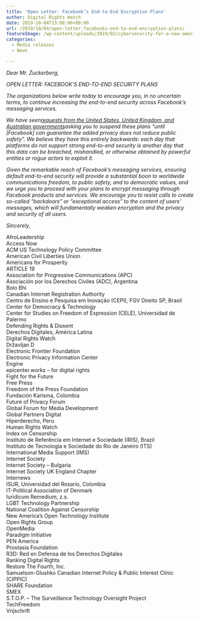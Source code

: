 ```yaml
---
title: 'Open Letter: Facebook’s End-to-End Encryption Plans'
author: Digital Rights Watch
date: 2019-10-04T13:08:06+00:00
url: /2019/10/04/open-letter-facebooks-end-to-end-encryption-plans/
featureImage: /wp-content/uploads/2019/02/cybersecurity-for-a-new-america-2016_image.width-800.jpg
categories:
  - Media releases
  - News

---
```

_Dear Mr. Zuckerberg,_

_OPEN LETTER: FACEBOOK’S END-TO-END SECURITY PLANS_

_The organizations below write today to encourage you, in no uncertain terms, to continue increasing the end-to-end security across Facebook’s messaging services._

_We have seen<a href="https://cdt.org/files/2019/10/US-UK-Australia-letter-to-Zuckerberg-10-4-19.pdf" target="_blank" rel="noreferrer noopener">requests from the United States, United Kingdom, and Australian governments</a>asking you to suspend these plans “until [Facebook] can guarantee the added privacy does not reduce public safety”. We believe they have this entirely backwards: each day that platforms do not support strong end-to-end security is another day that this data can be breached, mishandled, or otherwise obtained by powerful entities or rogue actors to exploit it._

_Given the remarkable reach of Facebook’s messaging services, ensuring default end-to-end security will provide a substantial boon to worldwide communications freedom, to public safety, and to democratic values, and we urge you to proceed with your plans to encrypt messaging through Facebook products and services. We encourage you to resist calls to create so-called “backdoors” or “exceptional access” to the content of users’ messages, which will fundamentally weaken encryption and the privacy and security of all users._

_Sincerely,_

AfroLeadership  
Access Now  
ACM US Technology Policy Committee  
American Civil Liberties Union  
Americans for Prosperity  
ARTICLE 19  
Association for Progressive Communications (APC)  
Asociación por los Derechos Civiles (ADC), Argentina  
Bolo Bhi  
Canadian Internet Registration Authority  
Centro de Ensino e Pesquisa em Inovação (CEPI), FGV Direito SP, Brasil  
Center for Democracy & Technology  
Center for Studies on Freedom of Expression (CELE), Universidad de Palermo  
Defending Rights & Dissent  
Derechos Digitales, América Latina  
Digital Rights Watch  
Državljan D  
Electronic Frontier Foundation  
Electronic Privacy Information Center  
Engine  
epicenter.works – for digital rights  
Fight for the Future  
Free Press  
Freedom of the Press Foundation  
Fundación Karisma, Colombia  
Future of Privacy Forum  
Global Forum for Media Development  
Global Partners Digital  
Hiperderecho, Peru  
Human Rights Watch  
Index on Censorship  
Instituto de Referência em Internet e Sociedade (IRIS), Brazil  
Instituto de Tecnologia e Sociedade do Rio de Janeiro (ITS)  
International Media Support (IMS)  
Internet Society  
Internet Society – Bulgaria  
Internet Society UK England Chapter  
Internews  
ISUR, Universidad del Rosario, Colombia  
IT-Political Association of Denmark  
Iuridicum Remedium, z.s.  
LGBT Technology Partnership  
National Coalition Against Censorship  
New America’s Open Technology Institute  
Open Rights Group  
OpenMedia  
Paradigm Initiative  
PEN America  
Prostasia Foundation  
R3D: Red en Defensa de los Derechos Digitales  
Ranking Digital Rights  
Restore The Fourth, Inc.  
Samuelson-Glushko Canadian Internet Policy & Public Interest Clinic (CIPPIC)  
SHARE Foundation  
SMEX  
S.T.O.P. – The Surveillance Technology Oversight Project  
TechFreedom  
Vrijschrift